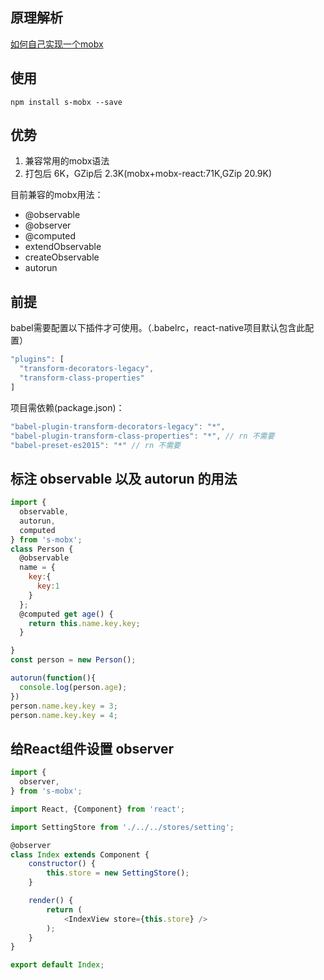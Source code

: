 ## 原理解析

[如何自己实现一个mobx](./doc/readme.md)

## 使用

`npm install s-mobx --save`

## 优势
1. 兼容常用的mobx语法
2. 打包后 6K，GZip后 2.3K(mobx+mobx-react:71K,GZip 20.9K)


目前兼容的mobx用法：

* @observable
* @observer
* @computed
* extendObservable
* createObservable
* autorun

## 前提

babel需要配置以下插件才可使用。（.babelrc，react-native项目默认包含此配置）
```javascript
"plugins": [
  "transform-decorators-legacy",
  "transform-class-properties"
]
```
项目需依赖(package.json)：
```javascript
"babel-plugin-transform-decorators-legacy": "*",
"babel-plugin-transform-class-properties": "*", // rn 不需要
"babel-preset-es2015": "*" // rn 不需要
```

## 标注 observable 以及 autorun 的用法
```javascript
import {
  observable,
  autorun,
  computed
} from 's-mobx';
class Person {
  @observable
  name = {
    key:{
      key:1
    }
  };
  @computed get age() {
    return this.name.key.key;
  }

}
const person = new Person();

autorun(function(){
  console.log(person.age);
})
person.name.key.key = 3;
person.name.key.key = 4;

```
## 给React组件设置 observer

```javascript
import {
  observer,
} from 's-mobx';

import React, {Component} from 'react';

import SettingStore from './../../stores/setting';

@observer
class Index extends Component {
    constructor() {
        this.store = new SettingStore();
    }

    render() {
        return (
            <IndexView store={this.store} />
        );
    }
}

export default Index;

```
